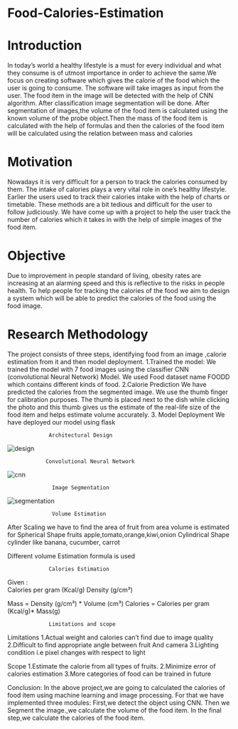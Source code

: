 # Food-Calories-Estimation
# Introduction

In today’s world a healthy lifestyle is a must for every individual and what they consume is of utmost importance in order to achieve the same.We focus on creating software which gives the calorie of the food which the user is going to consume.
The software will take images as input from the user. The food item in the image will be detected with the help of CNN algorithm. 
After classification image segmentation will be done. After segmentation of images,the volume of the food item is calculated using the known volume of the probe object.Then  the mass of the food item is calculated with the help of formulas and then the calories of the food item will be calculated using the relation between mass and calories

# Motivation
Nowadays it is very difficult for a person to track the calories consumed by them. The intake of calories plays a very vital role in one’s healthy lifestyle. 
Earlier the users used to track their calories intake with the help of charts or timetable. These methods are a bit tedious and difficult for the user to follow judiciously. We have come up with a project to help the user track the number of calories which it takes in with the help of simple images of the food item.


# Objective
Due to improvement in people standard of living, obesity rates are increasing at an alarming speed and this is reflective to the risks in people health.
To help people for  tracking  the calories of the food we aim to design a system which  will be able to predict the calories of the food using the food image.

# Research Methodology
The project consists of three steps, identifying food from an image ,calorie estimation from it and then model deployment. 
1.Trained the model: 
We trained the model with 7 food images using the classifier CNN (convolutional Neural Network) Model. We used Food dataset name FOODD which contains different kinds of food.
2.Calorie Prediction
We have predicted the calories from the segmented image. We use the thumb finger for calibration purposes. The thumb is placed next to the dish while clicking the photo and this thumb gives us the estimate of the real-life size of the food item and helps estimate volume accurately.
3. Model Deployment
We have deployed our model using flask 


                 Architectural Design
            
![design](https://user-images.githubusercontent.com/64503158/125401147-6c9f1600-e3d0-11eb-96ab-b4ab31a69f62.PNG)

                Convolutional Neural Network
![cnn](https://user-images.githubusercontent.com/64503158/125401659-12eb1b80-e3d1-11eb-9257-b1753c72f996.PNG)
                  
                  Image Segmentation
![segmentation](https://user-images.githubusercontent.com/64503158/125401886-5c3b6b00-e3d1-11eb-87c9-b2461495ec33.PNG)

                  Volume Estimation
After Scaling we have to find the area of fruit from area volume is estimated for Spherical Shape  fruits apple,tomato,orange,kiwi,onion
Cylindrical Shape cylinder like banana, cucumber, carrot

Different volume Estimation formula is used

                 Calories Estimation
Given :  
Calories per gram (Kcal/g) 
 Density (g/cm³)

Mass    =   Density (g/cm³) * Volume (cm³)
Calories = Calories per gram (Kcal/g)* Mass(g)

                 Limitations and scope
Limitations
1.Actual weight and calories can’t find due to image quality
2.Difficult to find appropriate angle between fruit And camera
3.Lighting condition i.e pixel changes with respect to light

Scope
1.Estimate the calorie from all types of fruits.
2.Minimize error of calories estimation
3.More categories of food can be trained in future

Conclusion:
In the above project,we are going to calculated the calories of food item using machine learning and image processing. 
For that we have implemented three modules:
 First,we detect the object using CNN.
 Then we Segment the image.,we calculate the volume of the food item. 
 In the final step,we calculate the calories of the food item. 


